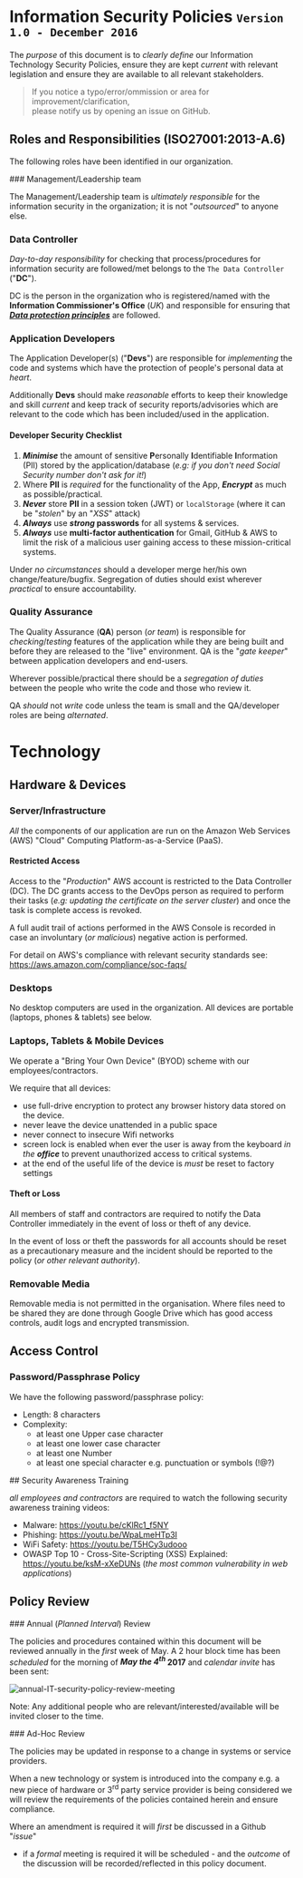 # Information Security Policies <small>`Version 1.0 - December 2016`</small>

The _purpose_ of this document is to _clearly define_ our Information Technology
Security Policies, ensure they are kept _current_ with relevant legislation
and ensure they are available to all relevant stakeholders.

> If you notice a typo/error/ommission or area for improvement/clarification, <br />
please notify us by opening an issue on GitHub.


## Roles and Responsibilities (ISO27001:2013-A.6)

The following roles have been identified in our organization.

### Management/Leadership team

The Management/Leadership team is _ultimately responsible_ for the information
security in the organization; it is not "_outsourced_" to anyone else.


### Data Controller

_Day-to-day responsibility_ for checking that process/procedures for information
security are followed/met belongs to the `The Data Controller` ("**DC**").

DC is the person in the organization who is registered/named
with the **Information Commissioner's Office** (_UK_) and
responsible for ensuring that
[***Data protection principles***](https://ico.org.uk/for-organisations/guide-to-data-protection/data-protection-principles/)
are followed.

### Application Developers

The Application Developer(s) ("**Devs**") are responsible for _implementing_ the code and systems
which have the protection of people's personal data at _heart_.

Additionally **Devs** should make _reasonable_ efforts to keep their
knowledge and skill _current_ and keep track of security reports/advisories
which are relevant to the code which has been included/used in the application.


#### Developer Security Checklist

1. ***Minimise*** the amount of sensitive **P**ersonally **I**dentifiable **I**nformation (PII)
stored by the application/database (_e.g: if you don't need Social Security number don't ask for it!_)
2. Where **PII** is _required_ for the functionality of the App, ***Encrypt*** as much as possible/practical.
3. ***Never*** store **PII** in a session token (JWT) or `localStorage` (where it can be "_stolen_" by an "_XSS_" attack)
4. ***Always*** use **_strong_ passwords** for all systems & services.
5. ***Always*** use **multi-factor authentication** for Gmail, GitHub & AWS to limit the risk of
a malicious user gaining access to these mission-critical systems.

Under _no circumstances_ should a developer merge her/his own change/feature/bugfix.
Segregation of duties should exist wherever _practical_ to ensure accountability.

### Quality Assurance

The Quality Assurance (**QA**) person (_or team_) is responsible for
_checking_/_testing_ features of the application while they are being built
and before they are released to the "live" environment.
QA is the "_gate keeper_" between application developers and end-users.

Wherever possible/practical there should be a _segregation of duties_ between
the people who write the code and those who review it.

QA _should_ not _write_ code unless the team is small and the QA/developer
roles are being _alternated_.

# Technology

## Hardware & Devices

### Server/Infrastructure

_All_ the components of our application are run on the Amazon Web Services (AWS)
"Cloud" Computing Platform-as-a-Service (PaaS).

#### Restricted Access

Access to the "_Production_" AWS account is restricted to the Data Controller (DC).
The DC grants access to the DevOps person as required to perform their tasks
(_e.g: updating the certificate on the server cluster_) and once the task is complete
access is revoked.

A full audit trail of actions performed in the AWS Console is recorded
in case an involuntary (_or malicious_) negative action is performed.

For detail on AWS's compliance with relevant security standards see:
https://aws.amazon.com/compliance/soc-faqs/

### Desktops

No desktop computers are used in the organization.
All devices are portable (laptops, phones & tablets) see below.

### Laptops, Tablets & Mobile Devices

We operate a "Bring Your Own Device" (BYOD) scheme with our employees/contractors.

We require that all devices:
+ use full-drive encryption to protect any browser history data stored on the device.
+ never leave the device unattended in a public space
+ never connect to insecure Wifi networks
+ screen lock is enabled when ever the user is away from the keyboard _in the **office**_
to prevent unauthorized access to critical systems.
+ at the end of the useful life of the device is _must_ be reset to factory settings

#### Theft or Loss

All members of staff and contractors are required to notify the Data Controller
immediately in the event of loss or theft of any device.

In the event of loss or theft the passwords for all accounts should be reset
as a precautionary measure and the incident should be reported to the policy
(_or other relevant authority_).



### Removable Media

Removable media is not permitted in the organisation.
Where files need to be shared they are done through Google Drive
which has good access controls, audit logs and encrypted transmission.

## Access Control

### Password/Passphrase Policy

We have the following password/passphrase policy:
+ Length: 8 characters
+ Complexity:
  + at least one Upper case character
  + at least one lower case character
  + at least one Number
  + at least one special character e.g. punctuation or symbols (!@?)


## Security Awareness Training

_all employees and contractors_ are required to watch the following
security awareness training videos:

+ Malware: https://youtu.be/cKlRc1_f5NY
+ Phishing: https://youtu.be/WpaLmeHTp3I
+ WiFi Safety: https://youtu.be/T5HCy3udooo
+ OWASP Top 10 - Cross-Site-Scripting (XSS) Explained: https://youtu.be/ksM-xXeDUNs
(_the most common vulnerability in web applications_)

## Policy Review

### Annual (_Planned Interval_) Review

The policies and procedures contained within this document will be reviewed annually in the _first_ week of May. A 2 hour block time has been _scheduled_ for the morning of **_May the 4<sup>th</sup>_ 2017** and _calendar invite_ has been sent:

![annual-IT-security-policy-review-meeting](https://cloud.githubusercontent.com/assets/194400/21121467/79538e0a-c0c4-11e6-8859-b627fcedb7d8.png)

Note: Any additional people who are relevant/interested/available will be invited closer to the time.

### Ad-Hoc Review

The policies may be updated in response to a change in systems or service providers.

When a new technology or system is introduced into the company
e.g. a new piece of hardware or 3<sup>rd</sup> party service provider is
being considered we will review the requirements of the policies contained
herein and ensure compliance.

Where an amendment is required it will _first_ be discussed in a Github "_issue_"
- if a _formal_ meeting is required it will be scheduled - and the _outcome_
of the discussion will be recorded/reflected in this policy document.
